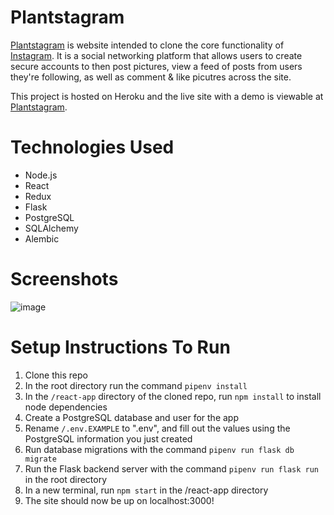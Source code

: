 # Plantstagram

[Plantstagram](https://plantstagram-app.herokuapp.com/ "Live site hosted on Heroku") is website intended to clone the core functionality of [Instagram](https://instagram.com/, "Instagram"). It is a social networking platform that allows users to create secure accounts to then post pictures, view a feed of posts from users they're following, as well as comment & like picutres across the site.

This project is hosted on Heroku and the live site with a demo is viewable at [Plantstagram](https://plantstagram-app.herokuapp.com/ "Live site hosted on Heroku").

# Technologies Used
- Node.js
- React
- Redux
- Flask
- PostgreSQL
- SQLAlchemy
- Alembic

# Screenshots
![image](https://user-images.githubusercontent.com/22042885/156962076-1d1540bc-80ee-4b20-9ebf-44bf949c7515.png)

# Setup Instructions To Run

1. Clone this repo
2. In the root directory run the command `pipenv install`
3. In the `/react-app` directory of the cloned repo, run `npm install` to install node dependencies
4. Create a PostgreSQL database and user for the app
5. Rename `/.env.EXAMPLE` to ".env", and fill out the values using the PostgreSQL information you just created
7. Run database migrations with the command `pipenv run flask db migrate`
8. Run the Flask backend server with the command `pipenv run flask run` in the root directory
9. In a new terminal, run `npm start` in the /react-app directory
10. The site should now be up on localhost:3000!
